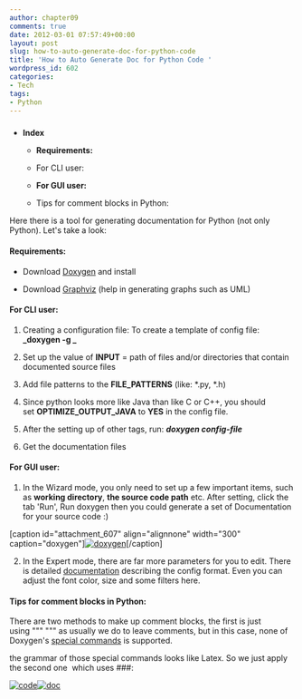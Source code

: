 ```yaml
---
author: chapter09
comments: true
date: 2012-03-01 07:57:49+00:00
layout: post
slug: how-to-auto-generate-doc-for-python-code
title: 'How to Auto Generate Doc for Python Code '
wordpress_id: 602
categories:
- Tech
tags:
- Python
---
```





### 



	
  * **Index**

	
    * **Requirements:**

	
    * For CLI user:

	
    * **For GUI user:**

	
    * Tips for comment blocks in Python:








Here there is a tool for generating documentation for Python (not only Python). Let's take a look:


#### **Requirements:**





	
  * Download [Doxygen](http://www.stack.nl/~dimitri/doxygen/download.html#latestsrc) and install

	
  * Download [Graphviz](http://www.graphviz.org/Download_windows.php) (help in generating graphs such as UML)




#### For CLI user:





	
  1. Creating a configuration file:
To create a template of config file:
**_doxygen -g <config-file><!-- more --> _**

	
  2. Set up the value of **INPUT** = path of files and/or directories that contain documented source files

	
  3. Add file patterns to the **FILE_PATTERNS** (like: *.py, *.h)

	
  4. Since python looks more like Java than like C or C++, you should set **OPTIMIZE_OUTPUT_JAVA** to **YES** in the config file.

	
  5. After the setting up of other tags, run:
**_doxygen config-file_**

	
  6. Get the documentation files




#### **For GUI user:**





	
  1. In the Wizard mode, you only need to set up a few important items, such as **working directory**, **the source code path** etc.
After setting, click the tab 'Run', Run doxygen then you could generate a set of Documentation for your source code :) 

[caption id="attachment_607" align="alignnone" width="300" caption="doxygen"][![doxygen](http://haow.ca/wp-content/uploads/2012/03/doxygen-300x285.png)](http://haow.ca/wp-content/uploads/2012/03/doxygen.png)[/caption]

	
  2. In the Expert mode, there are far more parameters for you to edit. There is detailed [documentation](http://www.stack.nl/~dimitri/doxygen/config.html) describing the config format.
Even you can adjust the font color, size and some filters here.




#### Tips for comment blocks in Python:


There are two methods to make up comment blocks, the first is just using """ """ as usually we do to leave comments, but in this case, none of Doxygen's [special commands](http://www.stack.nl/~dimitri/doxygen/commands.html#cmd_intro) is supported.

the grammar of those special commands looks like Latex. So we just apply the second one  which uses ###:

[![code](http://haow.ca/wp-content/uploads/2012/03/Capture2.png)](http://haow.ca/wp-content/uploads/2012/03/Capture2.png)[![doc](http://haow.ca/wp-content/uploads/2012/03/Capture.png)](http://haow.ca/wp-content/uploads/2012/03/Capture.png)



